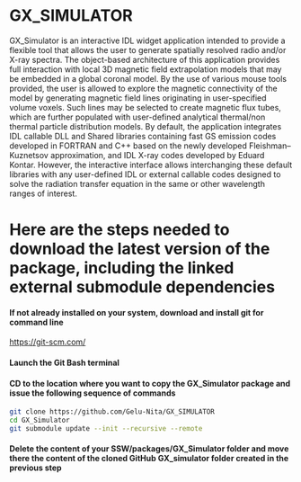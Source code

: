 # GX_SIMULATOR
GX_Simulator is an interactive IDL widget application intended to provide a flexible tool that allows the user to generate spatially resolved radio and/or X-ray spectra. The object-based architecture of this application provides full interaction with local 3D magnetic field extrapolation models that may be embedded in a global coronal model. By the use of various mouse tools provided, the user is allowed to explore the magnetic connectivity of the model by generating magnetic field lines originating in user-specified volume voxels. Such lines may be selected to create magnetic flux tubes, which are further populated with user-defined analytical thermal/non thermal particle distribution models. By default, the application integrates IDL callable DLL and Shared libraries containing fast GS emission codes developed in FORTRAN and C++ based on the newly developed Fleishman–Kuznetsov approximation, and IDL X-ray codes developed by Eduard Kontar. However, the interactive interface allows interchanging these default libraries with any user-defined IDL or external callable codes designed to solve the radiation transfer equation in the same or other wavelength ranges of interest.

# Here are the steps needed to download the latest version of the package, including the linked external submodule dependencies

#### If not already installed on your system, download and install git for command line

https://git-scm.com/

#### Launch the Git Bash terminal

#### CD to the location where you want to copy the GX_Simulator package and issue the following sequence of commands

```bash
git clone https://github.com/Gelu-Nita/GX_SIMULATOR
cd GX_Simulator
git submodule update --init --recursive --remote
```

#### Delete the content of your SSW/packages/GX_Simulator folder and move there the content of the cloned GitHub GX_simulator folder created in the previous step 

